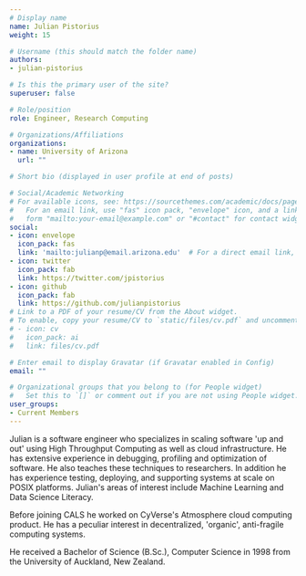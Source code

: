 ```yaml
---
# Display name
name: Julian Pistorius
weight: 15

# Username (this should match the folder name)
authors:
- julian-pistorius

# Is this the primary user of the site?
superuser: false

# Role/position
role: Engineer, Research Computing

# Organizations/Affiliations
organizations:
- name: University of Arizona
  url: ""

# Short bio (displayed in user profile at end of posts)

# Social/Academic Networking
# For available icons, see: https://sourcethemes.com/academic/docs/page-builder/#icons
#   For an email link, use "fas" icon pack, "envelope" icon, and a link in the
#   form "mailto:your-email@example.com" or "#contact" for contact widget.
social:
- icon: envelope
  icon_pack: fas
  link: 'mailto:julianp@email.arizona.edu'  # For a direct email link, use "mailto:test@example.org".
- icon: twitter
  icon_pack: fab
  link: https://twitter.com/jpistorius
- icon: github
  icon_pack: fab
  link: https://github.com/julianpistorius
# Link to a PDF of your resume/CV from the About widget.
# To enable, copy your resume/CV to `static/files/cv.pdf` and uncomment the lines below.
# - icon: cv
#   icon_pack: ai
#   link: files/cv.pdf

# Enter email to display Gravatar (if Gravatar enabled in Config)
email: ""

# Organizational groups that you belong to (for People widget)
#   Set this to `[]` or comment out if you are not using People widget.
user_groups:
- Current Members
---
```


Julian is a software engineer who specializes in scaling software 'up and out' using High Throughput Computing as well as cloud infrastructure. He has extensive experience in debugging, profiling and optimization of software. He also teaches these techniques to researchers. In addition he has experience testing, deploying, and supporting systems at scale on POSIX platforms. Julian's areas of interest include Machine Learning and Data Science Literacy.

Before joining CALS he worked on CyVerse's Atmosphere cloud computing product. He has a peculiar interest in decentralized, 'organic', anti-fragile computing systems.

He received a Bachelor of Science (B.Sc.), Computer Science in 1998 from the University of Auckland, New Zealand.
